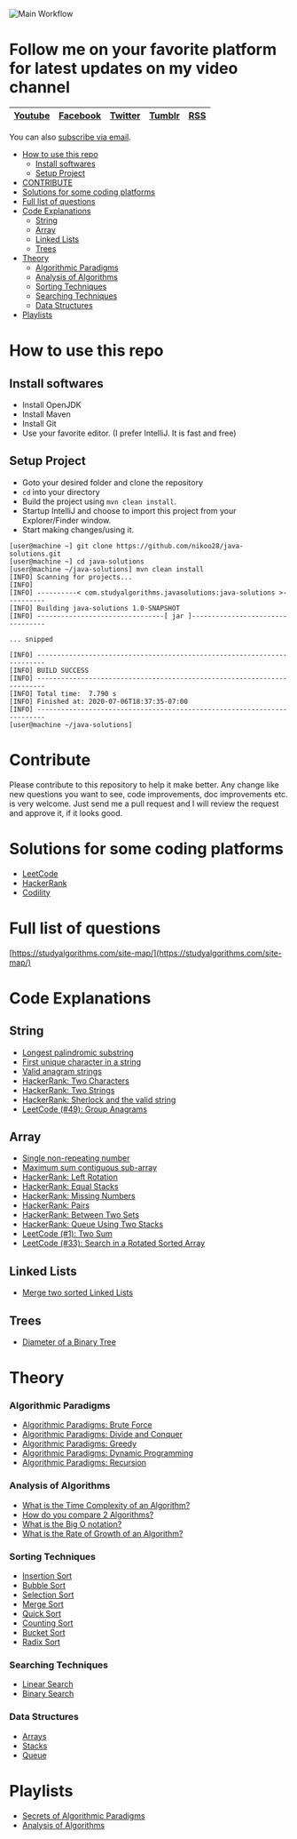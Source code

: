 ![Main Workflow](https://github.com/nikoo28/java-solutions/workflows/Main%20Workflow/badge.svg)

# Follow me on your favorite platform for latest updates on my video channel
| [Youtube](https://www.youtube.com/c/StudyAlgorithms)  | [Facebook](https://www.facebook.com/studyalgos)  | [Twitter](https://twitter.com/studyalgorithms)  | [Tumblr](https://studyalgos.tumblr.com/)  | [RSS](https://studyalgorithms.com/feed/)  |
|:-:|:-:|:-:|:-:|:-:|

You can also [subscribe via email](http://eepurl.com/g9Dadv).

- [How to use this repo](#how-to-use-this-repo)
  * [Install softwares](#install-softwares)
  * [Setup Project](#setup-project)
- [CONTRIBUTE](#contribute)
- [Solutions for some coding platforms](#solutions-for-some-coding-platforms)
- [Full list of questions](#full-list-of-questions)
- [Code Explanations](#code-explanations)
  * [String](#string)
  * [Array](#array)
  * [Linked Lists](#linked-lists)
  * [Trees](#trees)
- [Theory](#theory)
    + [Algorithmic Paradigms](#algorithmic-paradigms)
    + [Analysis of Algorithms](#analysis-of-algorithms)
    + [Sorting Techniques](#sorting-techniques)
    + [Searching Techniques](#searching-techniques)
    + [Data Structures](#data-structures)
- [Playlists](#playlists)

# How to use this repo
## Install softwares
- Install OpenJDK
- Install Maven
- Install Git
- Use your favorite editor. (I prefer IntelliJ. It is fast and free)

## Setup Project
- Goto your desired folder and clone the repository
- `cd` into your directory
- Build the project using `mvn clean install`.
- Startup IntelliJ and choose to import this project from your Explorer/Finder window.
- Start making changes/using it.
```console
[user@machine ~] git clone https://github.com/nikoo28/java-solutions.git
[user@machine ~] cd java-solutions
[user@machine ~/java-solutions] mvn clean install
[INFO] Scanning for projects...
[INFO] 
[INFO] ----------< com.studyalgorithms.javasolutions:java-solutions >----------
[INFO] Building java-solutions 1.0-SNAPSHOT
[INFO] --------------------------------[ jar ]---------------------------------

... snipped

[INFO] ------------------------------------------------------------------------
[INFO] BUILD SUCCESS
[INFO] ------------------------------------------------------------------------
[INFO] Total time:  7.790 s
[INFO] Finished at: 2020-07-06T18:37:35-07:00
[INFO] ------------------------------------------------------------------------
[user@machine ~/java-solutions]
```

# Contribute
Please contribute to this repository to help it make better. Any change like new questions you want to see,
code improvements, doc improvements etc. is very welcome. Just send me a pull request and I will review the
request and approve it, if it looks good. 

# Solutions for some coding platforms
- [LeetCode](src/main/java/leetcode/)
- [HackerRank](src/main/java/hackerrank/)
- [Codility](src/main/java/codility/)

# Full list of questions
[https://studyalgorithms.com/site-map/](https://studyalgorithms.com/site-map/)

# Code Explanations
## String
- [Longest palindromic substring](https://studyalgorithms.com/string/longest-palindromic-substring/)
- [First unique character in a string](https://studyalgorithms.com/string/first-unique-character-in-a-string/)
- [Valid anagram strings](https://studyalgorithms.com/string/valid-anagram-strings/)
- [HackerRank: Two Characters](https://studyalgorithms.com/string/hackerrank-two-characters/)
- [HackerRank: Two Strings](https://studyalgorithms.com/string/hackerrank-two-strings/)
- [HackerRank: Sherlock and the valid string](https://studyalgorithms.com/string/hackerrank-sherlock-valid-string/)
- [LeetCode (#49): Group Anagrams](https://studyalgorithms.com/string/leetcode-group-anagrams-solution/)

## Array
- [Single non-repeating number](https://studyalgorithms.com/array/single-non-repeating-number/)
- [Maximum sum contiguous sub-array](https://studyalgorithms.com/array/maximum-sum-contiguous-sub-array/)
- [HackerRank: Left Rotation](https://studyalgorithms.com/array/hackerrank-left-rotation/)
- [HackerRank: Equal Stacks](https://studyalgorithms.com/array/hackerrank---equal-stacks/)
- [HackerRank: Missing Numbers](https://studyalgorithms.com/array/hackerrank---missing-numbers/)
- [HackerRank: Pairs](https://studyalgorithms.com/array/hackerrank-pairs/)
- [HackerRank: Between Two Sets](https://studyalgorithms.com/array/hackerrank-between-two-sets/)
- [HackerRank: Queue Using Two Stacks](https://studyalgorithms.com/array/queue-using-two-stacks/)
- [LeetCode (#1): Two Sum](https://studyalgorithms.com/array/leetcode-two-sum/)
- [LeetCode (#33): Search in a Rotated Sorted Array](https://studyalgorithms.com/array/search-rotated-sorted-array/)

## Linked Lists
- [Merge two sorted Linked Lists](https://studyalgorithms.com/link_list/merge-two-sorted-linked-lists/)

## Trees
- [Diameter of a Binary Tree](https://studyalgorithms.com/tree/diameter-of-a-binary-tree/)

# Theory
### Algorithmic Paradigms
- [Algorithmic Paradigms: Brute Force](https://studyalgorithms.com/theory/algorithmic-paradigms-brute-force/)
- [Algorithmic Paradigms: Divide and Conquer](https://studyalgorithms.com/theory/algorithmic-paradigms-divide-and-conquer/)
- [Algorithmic Paradigms: Greedy](https://studyalgorithms.com/theory/algorithmic-paradigms-greedy-algorithms/)
- [Algorithmic Paradigms: Dynamic Programming](https://studyalgorithms.com/theory/algorithmic-paradigms-dynamic-programming/)
- [Algorithmic Paradigms: Recursion](https://studyalgorithms.com/theory/algorithmic-paradigms-recursion/)

### Analysis of Algorithms
- [What is the Time Complexity of an Algorithm?](https://studyalgorithms.com/theory/what-is-the-time-complexity-of-an-algorithm/)
- [How do you compare 2 Algorithms?](https://studyalgorithms.com/theory/how-do-you-compare-two-algorithms/)
- [What is the Big O notation?](https://studyalgorithms.com/theory/big-o-simplified/)
- [What is the Rate of Growth of an Algorithm?](https://studyalgorithms.com/theory/what-is-rate-of-growth-of-algorithm/)

### Sorting Techniques
- [Insertion Sort](https://studyalgorithms.com/array/insertion-sort/)
- [Bubble Sort](https://studyalgorithms.com/array/bubble-sort/)
- [Selection Sort](https://studyalgorithms.com/array/selection-sort/)
- [Merge Sort](https://studyalgorithms.com/array/merge-sort/)
- [Quick Sort](https://studyalgorithms.com/array/quick-sort/)
- [Counting Sort](https://studyalgorithms.com/array/counting-sort/)
- [Bucket Sort](https://studyalgorithms.com/theory/bucket-sort/)
- [Radix Sort](https://studyalgorithms.com/theory/radix-sort/)

### Searching Techniques
- [Linear Search](https://studyalgorithms.com/theory/linear-search/)
- [Binary Search](https://studyalgorithms.com/array/binary-search/)

### Data Structures
- [Arrays](https://studyalgorithms.com/array/array-data-structure/)
- [Stacks](https://studyalgorithms.com/theory/stack-data-structure/)
- [Queue](https://studyalgorithms.com/theory/what-is-a-queue/)

# Playlists
- [Secrets of Algorithmic Paradigms](https://studyalgorithms.com/theory/course-on-algorithmic-paradigms/)
- [Analysis of Algorithms](https://studyalgorithms.com/theory/analysis-of-algorithms/)
